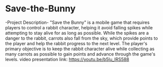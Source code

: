# Save-the-Bunny 
-Project Description-
"Save the Bunny" is a mobile game that requires players to control a rabbit character, helping it avoid falling spikes while attempting to stay alive for as long as possible. While the spikes are a danger to the rabbit, carrots also fall from the sky, which provide points to the player and help the rabbit progress to the next level. The player's primary objective is to keep the rabbit character alive while collecting as many carrots as possible to gain points and advance through the game's levels.
video presentation link: https://youtu.be/b5lu_IRS588 
